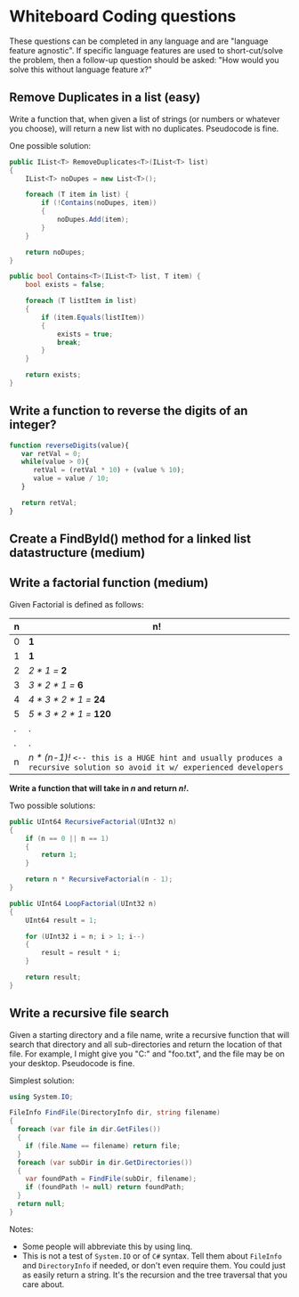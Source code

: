 # Whiteboard Coding questions
These questions can be completed in any language and are "language feature agnostic".  If specific language features are used to short-cut/solve the problem, then a follow-up question should be asked: "How would you solve this without language feature _x_?"

## Remove Duplicates in a list (easy)
Write a function that, when given a list of strings (or numbers or whatever you choose), will return a new list with no duplicates.  Pseudocode is fine.

One possible solution:
```csharp
public IList<T> RemoveDuplicates<T>(IList<T> list)
{
    IList<T> noDupes = new List<T>();

    foreach (T item in list) {
        if (!Contains(noDupes, item))
        {
            noDupes.Add(item);
        }
    }

    return noDupes;
}

public bool Contains<T>(IList<T> list, T item) {
    bool exists = false;

    foreach (T listItem in list)
    {
        if (item.Equals(listItem))
        {
            exists = true;
            break;
        }
    }

    return exists;
}
```

## Write a function to reverse the digits of an integer?

```javascript
function reverseDigits(value){
   var retVal = 0;
   while(value > 0){
      retVal = (retVal * 10) + (value % 10);
      value = value / 10;
   }

   return retVal;
}
```

## Create a FindById() method for a linked list datastructure (medium)


## Write a factorial function (medium)
Given Factorial is defined as follows:

|  n   |  n!  |
| ---- | ---- |
|  0   |  **1**   |
|  1   |  **1**   |
|  2   |  _2 * 1 =_ **2**   |
|  3   |  _3 * 2 * 1 =_ **6**  |
|  4   |  _4 * 3 * 2 * 1 =_ **24**  |
|  5   |  _5 * 3 * 2 * 1 =_ **120** |
|  .   |  . |
|  .   |  . |
|  n   |  _n * (n-1)!_ `<-- this is a HUGE hint and usually produces a recursive solution so avoid it w/ experienced developers`|


**Write a function that will take in _n_ and return _n!_.**

Two possible solutions:
```csharp
public UInt64 RecursiveFactorial(UInt32 n)
{
    if (n == 0 || n == 1)
    {
        return 1;
    }

    return n * RecursiveFactorial(n - 1);
}

public UInt64 LoopFactorial(UInt32 n)
{
    UInt64 result = 1;

    for (UInt32 i = n; i > 1; i--)
    {
        result = result * i;
    }

    return result;
}
```

## Write a recursive file search

Given a starting directory and a file name, write a recursive function that will search that directory and all sub-directories and return the location of that file.  For example, I might give you "C:\" and "foo.txt", and the file may be on your desktop.  Pseudocode is fine.

Simplest solution:

```csharp
using System.IO;

FileInfo FindFile(DirectoryInfo dir, string filename)
{
  foreach (var file in dir.GetFiles())
  {
    if (file.Name == filename) return file;
  }
  foreach (var subDir in dir.GetDirectories())
  {
    var foundPath = FindFile(subDir, filename);
    if (foundPath != null) return foundPath;
  }
  return null;
}
```

Notes:
* Some people will abbreviate this by using linq.
* This is not a test of `System.IO` or of `C#` syntax.  Tell them about `FileInfo` and `DirectoryInfo` if needed, or don't even require them.  You could just as easily return a string.  It's the recursion and the tree traversal that you care about.